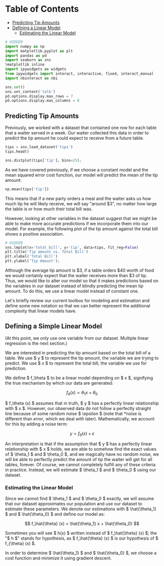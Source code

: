 
<h1>Table of Contents<span class="tocSkip"></span></h1>
<div class="toc"><ul class="toc-item"><li><span><a href="#Predicting-Tip-Amounts" data-toc-modified-id="Predicting-Tip-Amounts-1">Predicting Tip Amounts</a></span></li><li><span><a href="#Defining-a-Linear-Model" data-toc-modified-id="Defining-a-Linear-Model-2">Defining a Linear Model</a></span><ul class="toc-item"><li><span><a href="#Estimating-the-Linear-Model" data-toc-modified-id="Estimating-the-Linear-Model-2.1">Estimating the Linear Model</a></span></li></ul></li></ul></div>


```python
# HIDDEN
import numpy as np
import matplotlib.pyplot as plt
import pandas as pd
import seaborn as sns
%matplotlib inline
import ipywidgets as widgets
from ipywidgets import interact, interactive, fixed, interact_manual
import nbinteract as nbi

sns.set()
sns.set_context('talk')
pd.options.display.max_rows = 7
pd.options.display.max_columns = 8
```

## Predicting Tip Amounts

Previously, we worked with a dataset that contained one row for each table that a waiter served in a week. Our waiter collected this data in order to predict the tip amount he could expect to receive from a future table.


```python
tips = sns.load_dataset('tips')
tips.head()
```


```python
sns.distplot(tips['tip'], bins=25);
```

As we have covered previously, if we choose a constant model and the mean squared error cost function, our model will predict the mean of the tip amount:


```python
np.mean(tips['tip'])
```

This means that if a new party orders a meal and the waiter asks us how much tip he will likely receive, we will say "around \$3", no matter how large the table is or how much their total bill was.

However, looking at other variables in the dataset suggest that we might be able to make more accurate predictions if we incorporate them into our model. For example, the following plot of the tip amount against the total bill shows a positive association.


```python
# HIDDEN
sns.lmplot(x='total_bill', y='tip', data=tips, fit_reg=False)
plt.title('Tip amount vs. Total Bill')
plt.xlabel('Total Bill')
plt.ylabel('Tip Amount');
```

Although the average tip amount is \$3, if a table orders \$40 worth of food we would certainly expect that the waiter receives more than \$3 of tip. Thus, we would like to alter our model so that it makes predictions based on the variables in our dataset instead of blindly predicting the mean tip amount. To do this, we use a linear model instead of constant one.

Let's briefly review our current toolbox for modeling and estimation and define some new notation so that we can better represent the additional complexity that linear models have.

## Defining a Simple Linear Model
(At this point, we only use one variable from our dataset. Multiple linear regression is the next section.)

We are interested in predicting the tip amount based on the total bill of a table. We use $ y $ to represent the tip amount, the variable we are trying to predict. We use $ x $ to represent the total bill, the variable we use for prediction. 

We define $ f_\theta $ to be a linear model depending on $ x $, signifying the true mechanism by which our data are generated:

$$
f_\theta (x) = \theta_1 x + \theta_0
$$

$ f_\theta (x) $ assumes that in truth, $ y $ has a perfectly linear relationship with $ x $. However, our observed data do not follow a perfectly straight line because of some random noise $ \epsilon $ (note that *noise is different than *error*, which we deal with later). Mathematically, we account for this by adding a noise term:

$$
y = f_\theta (x) + \epsilon
$$

An interpretation is that if the assumption that $ y $ has a perfectly linear relationship with $ x $ holds, we are able to somehow find the exact values of $ \theta_1 $ and $ \theta_0 $, and we magically have no random noise, we will be able to perfectly predict the amount of tip the waiter will get for all tables, forever. Of course, we cannot completely fulfill any of these criteria in practice. Instead, we will estimate $ \theta_1 $ and $ \theta_0 $ using our dataset.

### Estimating the Linear Model

Since we cannot find $ \theta_1 $ and $ \theta_0 $ exactly, we will assume that our dataset approximates our population and use our dataset to estimate these parameters. We denote our estimations with $ \hat{\theta_1} $ and $ \hat{\theta_0} $ and define our model as:

$$
f_\hat{\theta} (x) = \hat{\theta_1} x + \hat{\theta_0}
$$

Sometimes you will see $ h(x) $ written instead of $ f_\hat{\theta} (x) $; the "$ h $" stands for hypothesis, as $ f_\hat{\theta} (x) $ is our hypothesis of $ f_{\theta} (x) $.

In order to determine $ \hat{\theta_1} $ and $ \hat{\theta_0} $, we choose a cost function and minimize it using gradient descent.
